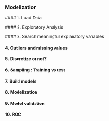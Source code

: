 ### Modelization

#### 1. Load Data

#### 2. Exploratory Analysis

#### 3. Search meaningful explanatory variables

#### 4. Outliers and missing values

#### 5. Discretize or not?

#### 6. Sampling : Training vs test

#### 7. Build models

#### 8. Modelization

#### 9. Model validation

#### 10. ROC
